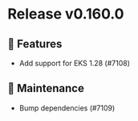 # Release v0.160.0

## 🚀 Features

- Add support for EKS 1.28 (#7108)

## 🧰 Maintenance

- Bump dependencies (#7109)
